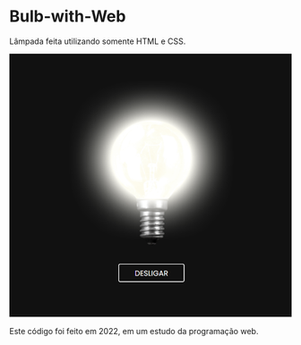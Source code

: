 # Bulb-with-Web
Lâmpada feita utilizando somente HTML e CSS.

![Screenshot](screenshot.png)

Este código foi feito em 2022, em um estudo da programação web.
